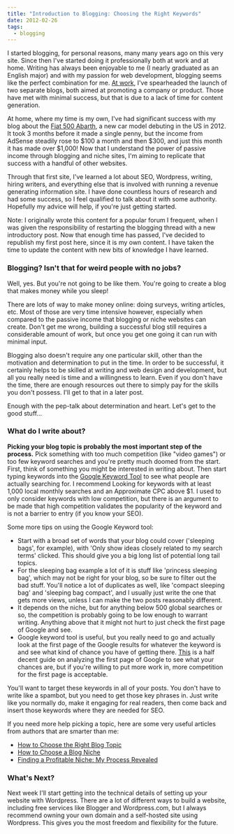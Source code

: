 ```yaml
---
title: "Introduction to Blogging: Choosing the Right Keywords"
date: 2012-02-26
tags:
  - blogging
---
```


I started blogging, for personal reasons, many many years ago on this very site. Since then I've started doing it professionally both at work and at home. Writing has always been enjoyable to me (I nearly graduated as an English major) and with my passion for web development, blogging seems like the perfect combination for me. [At work](http://blog.sitegoals.com "SiteGoals' Blog"), I've spearheaded the launch of two separate blogs, both aimed at promoting a company or product. Those have met with minimal success, but that is due to a lack of time for content generation.

At home, where my time is my own, I've had significant success with my blog about the [Fiat 500 Abarth](http://www.fiat500abarth.us), a new car model debuting in the US in 2012. It took 3 months before it made a single penny, but the income from AdSense steadily rose to $100 a month and then $300, and just this month it has made over \$1,000! Now that I understand the power of passive income through blogging and niche sites, I'm aiming to replicate that success with a handful of other websites.

Through that first site, I've learned a lot about SEO, Wordpress, writing, hiring writers, and everything else that is involved with running a revenue generating information site. I have done countless hours of research and had some success, so I feel qualified to talk about it with some authority. Hopefully my advice will help, if you're just getting started.

Note: I originally wrote this content for a popular forum I frequent, when I was given the responsibility of restarting the blogging thread with a new introductory post. Now that enough time has passed, I've decided to republish my first post here, since it is my own content. I have taken the time to update the content with new bits of knowledge I have learned.

### Blogging? Isn't that for weird people with no jobs?

Well, yes. But you're not going to be like them. You're going to create a blog that makes money while you sleep!

There are lots of way to make money online: doing surveys, writing articles, etc. Most of those are very time intensive however, especially when compared to the passive income that blogging or niche websites can create. Don't get me wrong, building a successful blog still requires a considerable amount of work, but once you get one going it can run with minimal input.

Blogging also doesn't require any one particular skill, other than the motivation and determination to put in the time. In order to be successful, it certainly helps to be skilled at writing and web design and development, but all you really need is time and a willingness to learn. Even if you don't have the time, there are enough resources out there to simply pay for the skills you don't possess. I'll get to that in a later post.

Enough with the pep-talk about determination and heart. Let's get to the good stuff...

### What do I write about?

**Picking your blog topic is probably the most important step of the process.** Pick something with too much competition (like "video games") or too few keyword searches and you're pretty much doomed from the start. First, think of something you might be interested in writing about. Then start typing keywords into the [Google Keyword Tool](https://adwords.google.com/select/KeywordToolExternal) to see what people are actually searching for. I recommend Looking for keywords with at least 1,000 local monthly searches and an Approximate CPC above \$1. I used to only consider keywords with low competition, but there is an argument to be made that high competition validates the popularity of the keyword and is not a barrier to entry (if you know your SEO).

Some more tips on using the Google Keyword tool:

- Start with a broad set of words that your blog could cover ('sleeping bags', for example), with 'Only show ideas closely related to my search terms' clicked. This should give you a big long list of potential long tail topics.
- For the sleeping bag example a lot of it is stuff like 'princess sleeping bag', which may not be right for your blog, so be sure to filter out the bad stuff. You'll notice a lot of duplicates as well, like 'compact sleeping bag' and 'sleeping bag compact', and I usually just write the one that gets more views, unless I can make the two posts reasonably different.
- It depends on the niche, but for anything below 500 global searches or so, the competition is probably going to be low enough to warrant writing. Anything above that it might not hurt to just check the first page of Google and see.
- Google keyword tool is useful, but you really need to go and actually look at the first page of the Google results for whatever the keyword is and see what kind of chance you have of getting there. [This](http://adsenseflippers.com/internet-marketing/our-keyword-research-strategy-part-2) is a half decent guide on analyzing the first page of Google to see what your chances are, but if you're willing to put more work in, more competition for the first page is acceptable.

You'll want to target these keywords in all of your posts. You don't have to write like a spambot, but you need to get those key phrases in. Just write like you normally do, make it engaging for real readers, then come back and insert those keywords where they are needed for SEO.

If you need more help picking a topic, here are some very useful articles from authors that are smarter than me:

- [How to Choose the Right Blog Topic](http://www.entrepreneurs-journey.com/newsletters/how-to-choose-the-right-blog-topic/)
- [How to Choose a Blog Niche](http://www.problogger.net/archives/2010/03/12/how-to-blog-how-to-choose-a-blog-niche/)
- [Finding a Profitable Niche: My Process Revealed](http://www.smartpassiveincome.com/niche-site-duel-002-finding-a-profitable-niche-my-process-revealed/)

### What's Next?

Next week I'll start getting into the technical details of setting up your website with Wordpress. There are a lot of different ways to build a website, including free services like Blogger and Wordpress.com, but I always recommend owning your own domain and a self-hosted site using Wordpress. This gives you the most freedom and flexibility for the future.
